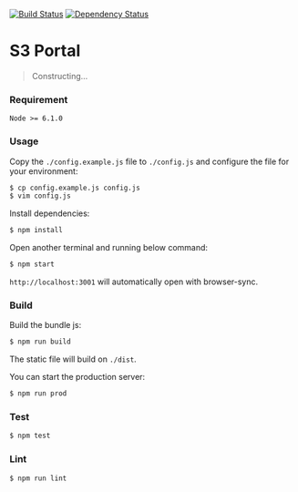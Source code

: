 [![Build Status](https://travis-ci.org/JuliusChen/s3-portal-ui.svg?branch=dev)](https://travis-ci.org/JuliusChen/s3-portal-ui)
[![Dependency Status](https://www.versioneye.com/user/projects/5880970a452b830054c172ce/badge.svg?style=flat-square)](https://www.versioneye.com/user/projects/5880970a452b830054c172ce)

# S3 Portal

> Constructing...

### Requirement

`Node >= 6.1.0`

### Usage

Copy the `./config.example.js` file to `./config.js` and configure the file for your environment:

```sh
$ cp config.example.js config.js
$ vim config.js
```

Install dependencies:

```sh
$ npm install
```

Open another terminal and running below command:

```sh
$ npm start
```

`http://localhost:3001` will automatically open with browser-sync.

### Build

Build the bundle js:

```sh
$ npm run build
```

The static file will build on `./dist`.

You can start the production server:

```sh
$ npm run prod
```

### Test

```sh
$ npm test
```

### Lint

```sh
$ npm run lint
```
